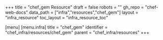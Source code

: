 +++
title = "chef_gem Resource"
draft = false
robots = ""
gh_repo = "chef-web-docs"
data_path = ["infra","resources","chef_gem"]
layout = "infra_resource"
toc_layout = "infra_resource_toc"

[menu]
  [menu.infra]
    title = "chef_gem"
    identifier = "chef_infra/resources/chef_gem"
    parent = "chef_infra/resources"
+++

<!-- The contents of this page are automatically generated from the chef_gem.yaml file in the data/infra/resources directory. -->
<!-- To suggest a change, edit the https://github.com/chef/chef/blob/main/lib/chef/resource/chef_gem.rb file and submit a pull request to the https://github.com/chef/chef repository. -->
<!-- markdownlint-disable-file -->
